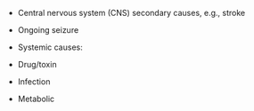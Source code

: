 - Central nervous system (CNS) secondary causes, e.g., stroke

- Ongoing seizure

- Systemic causes:

- Drug/toxin
- Infection
- Metabolic